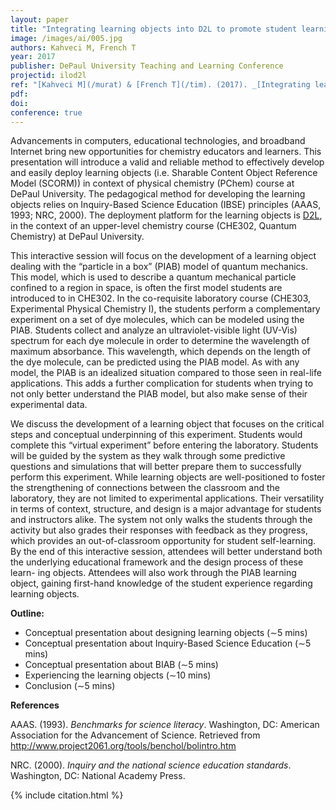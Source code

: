 ```yaml
---
layout: paper
title: "Integrating learning objects into D2L to promote student learning of difficult scientific concepts"
image: /images/ai/005.jpg
authors: Kahveci M, French T 
year: 2017
publisher: DePaul University Teaching and Learning Conference
projectid: ilod2l
ref: "[Kahveci M](/murat) & [French T](/tim). (2017). _[Integrating learning objects into D2L to promote student learning of difficult scientific concepts](/csn)_. Paper presented at DePaul University Teaching and Learning Conference. Chicago, IL, USA. May 5, 2017."
pdf:
doi:
conference: true
---
```


Advancements in computers, educational technologies, and broadband Internet bring new opportunities for chemistry educators and learners. This presentation will introduce a valid and reliable method to effectively develop and easily deploy learning objects (i.e. Sharable Content Object Reference Model (SCORM)) in context of physical chemistry (PChem) course at DePaul University. The pedagogical method for developing the learning objects relies on Inquiry-Based Science Education (IBSE) principles (AAAS, 1993; NRC, 2000). The deployment platform for the learning objects is [D2L](https://d2l.depaul.edu), in the context of an upper-level chemistry course (CHE302, Quantum Chemistry) at DePaul University.

This interactive session will focus on the development of a learning object dealing with the “particle in a box” (PIAB) model of quantum mechanics. This model, which is used to describe a quantum mechanical particle confined to a region in space, is often the first model students are introduced to in CHE302. In the co-requisite laboratory course (CHE303, Experimental Physical Chemistry I), the students perform a complementary experiment on a set of dye molecules, which can be modeled using the PIAB. Students collect and analyze an ultraviolet-visible light (UV-Vis) spectrum for each dye molecule in order to determine the wavelength of maximum absorbance. This wavelength, which depends on the length of the dye molecule, can be predicted using the PIAB model. As with any model, the PIAB is an idealized situation compared to those seen in real-life applications. This adds a further complication for students when trying to not only better understand the PIAB model, but also make sense of their experimental data.

We discuss the development of a learning object that focuses on the critical steps and conceptual underpinning of this experiment. Students would complete this “virtual experiment” before entering the laboratory. Students will be guided by the system as they walk through some predictive questions and simulations that will better prepare them to successfully perform this experiment. While learning objects are well-positioned to foster the strengthening of connections between the classroom and the laboratory, they are not limited to experimental applications. Their versatility in terms of context, structure, and design is a major advantage for students and instructors alike. The system not only walks the students through the activity but also grades their responses with feedback as they progress, which provides an out-of-classroom opportunity for student self-learning. By the end of this interactive session, attendees will better understand both the underlying educational framework and the design process of these learn- ing objects. Attendees will also work through the PIAB learning object, gaining first-hand knowledge of the student experience regarding learning objects.

**Outline:**
* Conceptual presentation about designing learning objects (∼5 mins)
* Conceptual presentation about Inquiry-Based Science Education (∼5 mins)
* Conceptual presentation about BIAB (∼5 mins)
* Experiencing the learning objects (∼10 mins)
* Conclusion (∼5 mins)

**References**

AAAS. (1993). *Benchmarks for science literacy*. Washington, DC: American Association for the Advancement of Science. Retrieved from http://www.project2061.org/tools/benchol/bolintro.htm

NRC. (2000). *Inquiry and the national science education standards*. Washington, DC: National Academy Press.

{% include citation.html %}